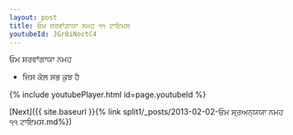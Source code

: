 ```yaml
---
layout: post
title: ਓਮ ਸਰਵਾਂਗਾਯਾ ਨਮਹ ੧੧ ਟਾਇਮਸ
youtubeId: JGr8iNoctC4
---
```

 
 
 ਓਮ ਸਰਵਾਂਗਾਯਾ ਨਮਹ  
 
 -  ਜਿਸ ਕੋਲ ਸਭ ਕੁਝ ਹੈ 
 
  
 
  
 
 
 
 
 
 


{% include youtubePlayer.html id=page.youtubeId %}
 
[Next]({{ site.baseurl }}{% link  split1/_posts/2013-02-02-ਓਮ ਸ੍ਰਅਨ੍ਯਯਾ ਨਮਹ ੧੧ ਟਾਇਮਸ.md%})
 
